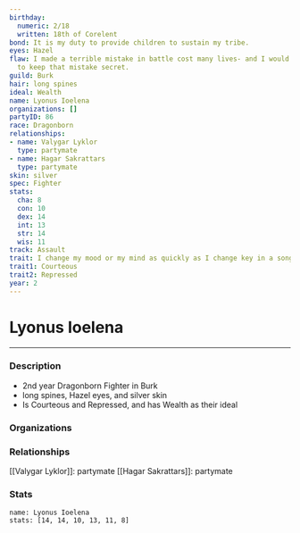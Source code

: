 ```yaml
---
birthday:
  numeric: 2/18
  written: 18th of Corelent
bond: It is my duty to provide children to sustain my tribe.
eyes: Hazel
flaw: I made a terrible mistake in battle cost many lives- and I would do anything
  to keep that mistake secret.
guild: Burk
hair: long spines
ideal: Wealth
name: Lyonus Ioelena
organizations: []
partyID: 86
race: Dragonborn
relationships:
- name: Valygar Lyklor
  type: partymate
- name: Hagar Sakrattars
  type: partymate
skin: silver
spec: Fighter
stats:
  cha: 8
  con: 10
  dex: 14
  int: 13
  str: 14
  wis: 11
track: Assault
trait: I change my mood or my mind as quickly as I change key in a song.
trait1: Courteous
trait2: Repressed
year: 2
---
```

# Lyonus Ioelena
---
### Description
- 2nd year Dragonborn Fighter in Burk
- long spines, Hazel eyes, and silver skin
- Is Courteous and Repressed, and has Wealth as their ideal

### Organizations
### Relationships
[[Valygar Lyklor]]: partymate
[[Hagar Sakrattars]]: partymate
### Stats
```statblock
name: Lyonus Ioelena
stats: [14, 14, 10, 13, 11, 8]
```